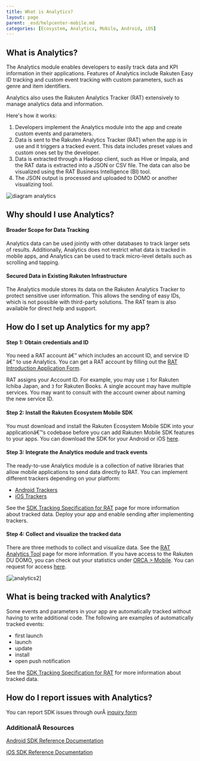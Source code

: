 ```yaml
---
title: What is Analytics?
layout: page
parent: _esd/helpcenter-mobile.md
categories: [Ecosystem, Analytics, Mobile, Android, iOS]
---
```


## What is Analytics?

The Analytics module enables developers to easily track data and KPI information in their applications. Features of Analytics include Rakuten Easy ID tracking and custom event tracking with custom parameters, such as genre and item identifiers.

Analytics also uses the Rakuten Analytics Tracker (RAT) extensively to manage analytics data and information.

Here's how it works:

1.  Developers implement the Analytics module into the app and create custom events and parameters.
2.  Data is sent to the Rakuten Analytics Tracker (RAT) when the app is in use and it triggers a tracked event. This data includes preset values and custom ones set by the developer.
3.  Data is extracted through a Hadoop client, such as Hive or Impala, and the RAT data is extracted into a JSON or CSV file. The data can also be visualized using the RAT Business Intelligence (BI) tool.
4.  The JSON output is processed and uploaded to DOMO or another visualizing tool.

![diagram analytics](../images/img_analytics.png)

## Why should I use Analytics?

#### Broader Scope for Data Tracking

Analytics data can be used jointly with other databases to track larger sets of results. Additionally, Analytics does not restrict what data is tracked in mobile apps, and Analytics can be used to track micro-level details such as scrolling and tapping.

#### Secured Data in Existing Rakuten Infrastructure

The Analytics module stores its data on the Rakuten Analytics Tracker to protect sensitive user information. This allows the sending of easy IDs, which is not possible with third-party solutions. The RAT team is also available for direct help and support.

## How do I set up Analytics for my app?

#### Step 1: Obtain credentials and ID

You need a RAT account â€” which includes an account ID, and service ID â€” to use Analytics. You can get a RAT account by filling out the [RAT Introduction Application Form](https://confluence.rakuten-it.com/confluence/display/RAT/RAT+Introduction+Application+Form). 

RAT assigns your Account ID. For example, you may use `1` for Rakuten Ichiba Japan, and `3` for Rakuten Books. A single account may have multiple services. You may want to consult with the account owner about naming the new service ID.

#### Step 2: Install the Rakuten Ecosystem Mobile SDK

You must download and install the Rakuten Ecosystem Mobile SDK into your applicationâ€™s codebase before you can add Rakuten Mobile SDK features to your apps. You can download the SDK for your Android or iOS [here](../../01_overview/04_getting_started_with_rem_sdk).

#### Step 3: Integrate the Analytics module and track events

The ready-to-use Analytics module is a collection of native libraries that allow mobile applications to send data directly to RAT. You can implement different trackers depending on your platform:

*   [Android Trackers](http://www.raksdtd.com/android-sdk/)
*   [iOS Trackers](http://www.raksdtd.com/ios-sdk/)

See the [SDK Tracking Specification for RAT](https://confluence.rakuten-it.com/confluence/display/SSEDPT/SDK+Tracking+Specification+for+RAT) page for more information about tracked data. Deploy your app and enable sending after implementing trackers.

#### Step 4: Collect and visualize the tracked data

There are three methods to collect and visualize data. See the [RAT Analytics Tool](https://confluence.rakuten-it.com/confluence/display/RAT/03.RAT+Analytics+Tool) page for more information. If you have access to the Rakuten DU DOMO, you can check out your statistics under [ORCA > Mobile](https://rakuten-du.domo.com/page/707385546). You can request for access [here](https://confluence.rakuten-it.com/confluence/pages/viewpage.action?pageId=551980173).

[![analytics2](../images/img_analytics_2.png)]

## What is being tracked with Analytics?

Some events and parameters in your app are automatically tracked without having to write additional code. The following are examples of automatically tracked events:

*   first launch
*   launch
*   update
*   install
*   open push notification

See the [SDK Tracking Specification for RAT](https://confluence.rakuten-it.com/confluence/display/ESD/SDK+Tracking+Specification+for+RAT) for more information about tracked data.

## How do I report issues with Analytics?

You can report SDK issues through ourÂ [inquiry form](https://rakuten-esd.zendesk.com/hc/en-us/requests/new?ticket_form_id=399907)


### AdditionalÂ Resources

[Android SDK Reference Documentation](http://www.raksdtd.com/android-sdk/)

[iOS SDK Reference Documentation](http://www.raksdtd.com/ios-sdk/)
